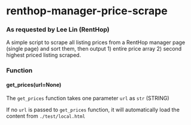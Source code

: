 # renthop-manager-price-scrape

### As requested by Lee Lin (RentHop)
A simple script to scrape all listing prices from a RentHop manager page (single page) and sort them, then output 1) entire price array 2) second highest priced listing scraped.

### Function 

#### get_prices(url=None) 

The `get_prices` function takes one parameter `url` as `str` (STRING)
     
If no `url` is passed to `get_prices` function, it will automatically load the content from `./test/local.html`
